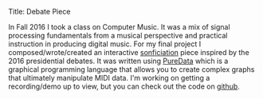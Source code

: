 Title: Debate Piece
<!-- Date: 11/5/2021 -->

In Fall 2016 I took a class on Computer Music.  It was a mix of signal processing fundamentals from a musical perspective and practical instruction in producing digital music.  For my final project I composed/wrote/created an interactive [sonficiation](https://en.wikipedia.org/wiki/Sonification) piece inspired by the 2016 presidential debates.  It was written using [PureData](https://puredata.info) which is a graphical programming language that allows you to create complex graphs that ultimately manipulate MIDI data.  I'm working on getting a recording/demo up to view, but you can check out the code on [github](https://github.com/ncmatson/debate-piece).
